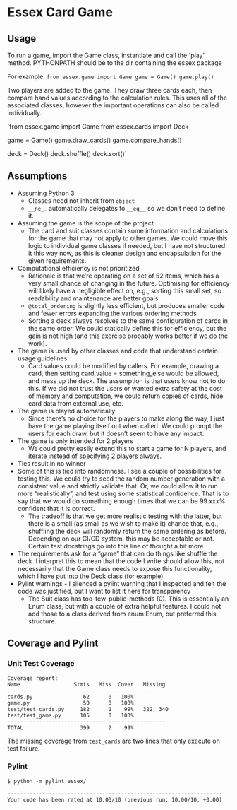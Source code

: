 # Essex Card Game

## Usage
To run a game, import the Game class, instantiate and call the 'play' method.
PYTHONPATH should be to the dir containing the essex package

For example:
`from essex.game import Game
game = Game()
game.play()`

Two players are added to the game. They draw three cards each, then compare
hand values according to the calculation rules. This uses all of the associated
classes, however the important operations can also be called individually.

`from essex.game import Game
from essex.cards import Deck

game = Game()
game.draw_cards()
game.compare_hands()

deck = Deck()
deck.shuffle()
deck.sort()`

## Assumptions

- Assuming Python 3
  - Classes need not inherit from `object`
  - `__ne_`_ automatically delegates to `__eq__` so we don’t need to define it.
- Assuming the game is the scope of the project
  - The card and suit classes contain some information and calculations for
     the game that may not apply to other games. We could move this logic to
     individual game classes if needed, but I have not structured it this way
     now, as this is cleaner design and encapsulation for the given
     requirements.
- Computational efficiency is not prioritized
  - Rationale is that we’re operating on a set of 52 items, which has a very
     small chance of changing in the future. Optimising for efficiency will
     likely have a negligible effect on, e.g., sorting this small set, so
     readability and maintenance are better goals
  - `@total_ordering` is slightly less efficient, but produces smaller code and
     fewer errors expanding the various ordering methods
  - Sorting a deck always resolves to the same configuration of cards in the
     same order. We could statically define this for efficiency, but the gain
     is not high (and this exercise probably works better if we do the work).
- The game is used by other classes and code that understand certain usage
  guidelines
  - Card values could be modified by callers. For example, drawing a card,
     then setting card.value = something_else would be allowed, and mess up
     the deck. The assumption is that users know not to do this. If we did not
     trust the users or wanted extra safety at the cost of memory and
     computation, we could return copies of cards, hide card data from external
     use, etc.
- The game is played automatically
  - Since there’s no choice for the players to make along the way, I just have
     the game playing itself out when called. We could prompt the users for each
     draw, but it doesn’t seem to have any impact.
- The game is only intended for 2 players
  - We could pretty easily extend this to start a game for N players, and
     iterate instead of specifying 2 players always.
- Ties result in no winner
- Some of this is tied into randomness. I see a couple of possibilities for
  testing this. We could try to seed the random number generation with a
  consistent value and strictly validate that. Or, we could allow it to run
  more “realistically”, and test using some statistical confidence. That is to
  say that we would do something enough times that we can be 99.xxx% confident
  that it is correct.
  - The tradeoff is that we get more realistic testing with the latter, but
     there is a small (as small as we wish to make it) chance that, e.g.,
     shuffling the deck will randomly return the same ordering as before.
     Depending on our CI/CD system, this may be acceptable or not. Certain test
     docstrings go into this line of thought a bit more
- The requirements ask for a “game” that can do things like shuffle the deck.
  I interpret this to mean that the code I write should allow this, not
  necessarily that the Game class needs to expose this functionality, which I
  have put into the Deck class (for example).
- Pylint warnings - I silenced a pylint warning that I inspected and felt
  the code was justified, but I want to list it here for transparency
  - The Suit class has too-few-public-methods (0). This is essentially an Enum
     class, but with a couple of extra helpful features. I could not add those
     to a class derived from enum.Enum, but preferred this structure.

## Coverage and Pylint

### Unit Test Coverage
```
Coverage report:
Name                 Stmts   Miss  Cover   Missing
--------------------------------------------------
cards.py                62      0   100%
game.py                 50      0   100%
test/test_cards.py     182      2    99%   322, 340
test/test_game.py      105      0   100%
--------------------------------------------------
TOTAL                  399      2    99%
```

The missing coverage from `test_cards` are two lines that only execute on test
failure.

### Pylint
```
$ python -m pylint essex/

--------------------------------------------------------------------
Your code has been rated at 10.00/10 (previous run: 10.00/10, +0.00)
```

